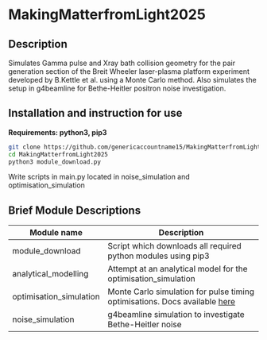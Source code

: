 # MakingMatterfromLight2025

## Description
Simulates Gamma pulse and Xray bath collision geometry for the pair generation section of the Breit Wheeler laser-plasma platform experiment developed by B.Kettle et al. using a Monte Carlo method. Also simulates the setup in g4beamline for Bethe-Heitler positron noise investigation.

## Installation and instruction for use
**Requirements: python3, pip3**
```bash
git clone https://github.com/genericaccountname15/MakingMatterfromLight2025.git
cd MakingMatterfromLight2025
python3 module_download.py
```
Write scripts in main.py located in noise_simulation and optimisation_simulation

## Brief Module Descriptions
| Module name | Description |
| --- | ---------- |
| module_download | Script which downloads all required python modules using pip3 |
| analytical_modelling | Attempt at an analytical model for the optimisation_simulation |
| optimisation_simulation | Monte Carlo simulation for pulse timing optimisations. Docs available [here](https://html-preview.github.io/?url=https://raw.githubusercontent.com/genericaccountname15/MakingMatterfromLight2025/main/optimisation_simulation/docs/_build/html/index.html) |
| noise_simulation | g4beamline simulation to investigate Bethe-Heitler noise |

